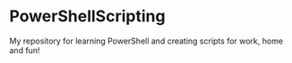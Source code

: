 # PowerShellScripting
My repository for learning PowerShell and creating scripts for work, home and fun!

